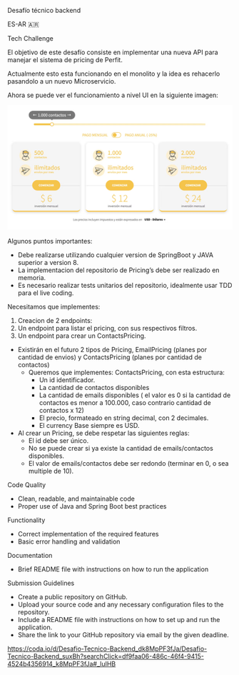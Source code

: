 Desafío técnico backend

ES-AR 🇦🇷

Tech Challenge

El objetivo de este desafío consiste en implementar una nueva API para manejar el sistema de pricing de Perfit.

Actualmente esto esta funcionando en el monolito y la idea es rehacerlo pasandolo a un nuevo Microservicio.

Ahora se puede ver el funcionamiento a nivel UI en la siguiente imagen: 

![img.png](img.png)

Algunos puntos importantes:

* Debe realizarse utilizando cualquier version de SpringBoot y JAVA superior a version 8.
* La implementacion del repositorio de Pricing’s debe ser realizado en memoria.
* Es necesario realizar tests unitarios del repositorio, idealmente usar TDD para el live coding.

Necesitamos que implementes:

1. Creacion de 2 endpoints:
1. Un endpoint para listar el pricing, con sus respectivos filtros.
2. Un endpoint para crear un ContactsPricing.



* Existirán en el futuro 2 tipos de Pricing, EmailPricing (planes por cantidad de envios) y ContactsPricing (planes por cantidad de contactos)
    * Queremos que implementes: ContactsPricing, con esta estructura:
        * Un id identificador.
        * La cantidad de contactos disponibles
        * La cantidad de emails disponibles ( el valor es 0 si la cantidad de contactos es menor a 100.000, caso contrario cantidad de contactos x 12)
        * El precio, formateado en string decimal, con 2 decimales.
        * El currency Base siempre es USD.
* Al crear un Pricing, se debe respetar las siguientes reglas:
    * El id debe ser único.
    * No se puede crear si ya existe la cantidad de emails/contactos disponibles.
    * El valor de emails/contactos debe ser redondo (terminar en 0, o sea multiple de 10).

Code Quality

* Clean, readable, and maintainable code
* Proper use of Java and Spring Boot best practices

Functionality

* Correct implementation of the required features
* Basic error handling and validation

Documentation

* Brief README file with instructions on how to run the application

Submission Guidelines

* Create a public repository on GitHub.
* Upload your source code and any necessary configuration files to the repository.
* Include a README file with instructions on how to set up and run the application.
* Share the link to your GitHub repository via email by the given deadline.

https://coda.io/d/Desafio-Tecnico-Backend_dk8MpPF3fJa/Desafio-Tecnico-Backend_suxBh?searchClick=df9faa06-486c-46f4-9415-4524b4356914_k8MpPF3fJa#_luIHB